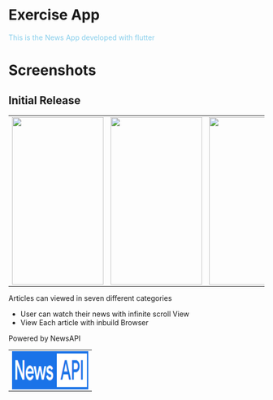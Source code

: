 # Exercise App

<span style="color:skyblue">This is the News App developed with flutter</span>

# Screenshots

## Initial Release

<table><tr>
<td>
<img src='https://github.com/nirmalraj2000/News-App/blob/master/Images/1.gif' align='left' width='180' height='330' padding='30'>
</td>
<td>
<img src='https://github.com/nirmalraj2000/News-App/blob/master/Images/2.gif' align='left' width='180' height='330'>
</td>
<td>
<img src='https://github.com/nirmalraj2000/News-App/blob/master/Images/3.gif' align='left' width='180' height='330'>
</td>
</table>

<!-- ## New Features Added -->

Articles can viewed in seven different categories

- User can watch their news with infinite scroll View
- View Each article with inbuild Browser


Powered by NewsAPI

<table><tr>
<td>
<img src='https://github.com/nirmalraj2000/News-App/blob/master/Images/newsapiLogo.png' align='left' width='150' height='75' padding='30'>
</td>
</table>




